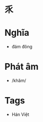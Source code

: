 # 乑

# Nghĩa
* đám đông

# Phát âm
* /khâm/

# Tags
* Hán Việt

<script>window.HANZI_FIELD='乑';</script>
